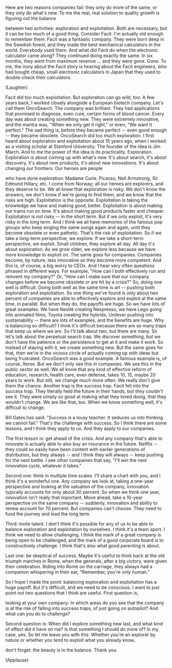 

Here are two reasons companies fail:
they only do more of the same,
or they only do what&#39;s new.
To me the real, real
solution to quality growth
is figuring out the balance

between two activities:
exploration and exploitation.
Both are necessary,
but it can be too much of a good thing.
Consider Facit.
I&#39;m actually old enough to remember them.
Facit was a fantastic company.
They were born deep in the Swedish forest,
and they made the best
mechanical calculators in the world.
Everybody used them.
And what did Facit do when
the electronic calculator came along?
They continued doing exactly the same.
In six months, they went
from maximum revenue ...
and they were gone.
Gone.
To me, the irony about the Facit story
is hearing about the Facit engineers,
who had bought cheap, small
electronic calculators in Japan
that they used to double-check
their calculators.

(Laughter)

Facit did too much exploitation.
But exploration can go wild, too.
A few years back,
I worked closely alongside
a European biotech company.
Let&#39;s call them OncoSearch.
The company was brilliant.
They had applications that promised
to diagnose, even cure,
certain forms of blood cancer.
Every day was about
creating something new.
They were extremely innovative,
and the mantra was,
&quot;When we only get it right,&quot;
or even, &quot;We want it perfect.&quot;
The sad thing is,
before they became perfect --
even good enough --
they became obsolete.
OncoSearch did too much exploration.
I first heard about exploration
and exploitation about 15 years ago,
when I worked as a visiting
scholar at Stanford University.
The founder of the idea is Jim March.
And to me the power of the idea
is its practicality.
Exploration.
Exploration is about
coming up with what&#39;s new.
It&#39;s about search,
it&#39;s about discovery,
it&#39;s about new products,
it&#39;s about new innovations.
It&#39;s about changing our frontiers.
Our heroes are people

who have done exploration:
Madame Curie,
Picasso,
Neil Armstrong,
Sir Edmund Hillary, etc.
I come from Norway;
all our heroes are explorers,
and they deserve to be.
We all know that exploration is risky.
We don&#39;t know the answers,
we don&#39;t know if we&#39;re going to find them,
and we know that the risks are high.
Exploitation is the opposite.
Exploitation is taking
the knowledge we have
and making good, better.
Exploitation is about making
our trains run on time.
It&#39;s about making good products
faster and cheaper.
Exploitation is not risky --
in the short term.
But if we only exploit,
it&#39;s very risky in the long term.
And I think we all have memories
of the famous pop groups
who keep singing the same songs
again and again,
until they become obsolete
or even pathetic.
That&#39;s the risk of exploitation.
So if we take a long-term
perspective, we explore.
If we take a short-term
perspective, we exploit.
Small children, they explore all day.
All day it&#39;s about exploration.
As we grow older,
we explore less because we have
more knowledge to exploit on.
The same goes for companies.
Companies become,
by nature, less innovative
as they become more competent.
And this is, of course,
a big worry to CEOs.
And I hear very often questions
phrased in different ways.
For example,
&quot;How can I both effectively run
and reinvent my company?&quot;
Or, &quot;How can I make sure
that our company changes
before we become obsolete
or are hit by a crisis?&quot;
So, doing one well is difficult.
Doing both well as the same time is art --
pushing both exploration and exploitation.
So one thing we&#39;ve found
is only about two percent of companies
are able to effectively explore
and exploit at the same time, in parallel.
But when they do,
the payoffs are huge.
So we have lots of great examples.
We have Nestlé creating Nespresso,
we have Lego going into animated films,
Toyota creating the hybrids,
Unilever pushing into sustainability --
there are lots of examples,
and the benefits are huge.
Why is balancing so difficult?
I think it&#39;s difficult
because there are so many traps
that keep us where we are.
So I&#39;ll talk about two,
but there are many.
So let&#39;s talk about
the perpetual search trap.
We discover something,
but we don&#39;t have the patience
or the persistence
to get at it and make it work.
So instead of staying with it,
we create something new.
But the same goes for that,
then we&#39;re in the vicious circle
of actually coming up with ideas
but being frustrated.
OncoSearch was a good example.
A famous example is, of course, Xerox.
But we don&#39;t only see this in companies.
We see this in the public sector as well.
We all know that any kind
of effective reform of education,
research, health care, even defense,
takes 10, 15, maybe 20 years to work.
But still, we change much more often.
We really don&#39;t give them the chance.
Another trap is the success trap.
Facit fell into the success trap.
They literally held
the future in their hands,
but they couldn&#39;t see it.
They were simply so good
at making what they loved doing,
that they wouldn&#39;t change.
We are like that, too.
When we know something well,
it&#39;s difficult to change.

Bill Gates has said:
&quot;Success is a lousy teacher.
It seduces us into thinking
we cannot fail.&quot;
That&#39;s the challenge with success.
So I think there are some lessons,
and I think they apply to us.
And they apply to our companies.

The first lesson is:
get ahead of the crisis.
And any company that&#39;s able to innovate
is actually able to also buy
an insurance in the future.
Netflix -- they could so easily
have been content
with earlier generations of distribution,
but they always -- and I think
they will always --
keep pushing for the next battle.
I see other companies that say,
&quot;I&#39;ll win the next innovation cycle,
whatever it takes.&quot;

Second one: think in multiple time scales.
I&#39;ll share a chart with you,
and I think it&#39;s a wonderful one.
Any company we look at,
taking a one-year perspective
and looking at the valuation
of the company,
innovation typically accounts
for only about 30 percent.
So when we think one year,
innovation isn&#39;t really that important.
Move ahead, take a 10-year perspective
on the same company --
suddenly, innovation and ability
to renew account for 70 percent.
But companies can&#39;t choose.
They need to fund the journey
and lead the long term.

Third:
invite talent.
I don&#39;t think it&#39;s possible for any of us
to be able to balance exploration
and exploitation by ourselves.
I think it&#39;s a team sport.
I think we need to allow challenging.
I think the mark of a great company
is being open to be challenged,
and the mark of a good corporate board
is to constructively challenge.
I think that&#39;s also what
good parenting is about.

Last one: be skeptical of success.
Maybe it&#39;s useful to think back
at the old triumph marches in Rome,
when the generals, after a big victory,
were given their celebration.
Riding into Rome on the carriage,
they always had a companion
whispering in their ear,
&quot;Remember, you&#39;re only human.&quot;

So I hope I made the point:
balancing exploration and exploitation
has a huge payoff.
But it&#39;s difficult,
and we need to be conscious.
I want to just point out two questions
that I think are useful.
First question is,

looking at your own company:
In which areas do you see
that the company is at the risk
of falling into success traps,
of just going on autopilot?
And what can you do to challenge?

Second question is:
When did I explore something new last,
and what kind of effect did it have on me?
Is that something I should do more of?
In my case, yes.
So let me leave you with this.
Whether you&#39;re an explorer by nature
or whether you tend to exploit
what you already know,

don&#39;t forget: the beauty
is in the balance.
Thank you.

(Applause)

